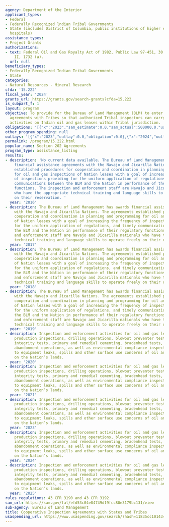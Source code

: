 ```yaml
---
agency: Department of the Interior
applicant_types:
- Federal
- Federally Recognized lndian Tribal Governments
- State (includes District of Columbia, public institutions of higher education and
  hospitals)
assistance_types:
- Project Grants
authorizations:
- text: Federal Oil and Gas Royalty Act of 1982, Public Law 97-451, 30 U.S.C, Subchapter
    II, 1732 (a).
  url: null
beneficiary_types:
- Federally Recognized Indian Tribal Governments
- State
categories:
- Natural Resources - Mineral Research
cfda: '15.222'
fiscal_year: '2024'
grants_url: https://grants.gov/search-grants?cfda=15.222
is_subpart_f: 1
layout: program
objective: To provide for the Bureau of Land Management (BLM) to enter into cooperative
  agreements with Tribes so that authorized Tribal inspectors can carry out inspection
  activities on Indian oil and gas leases within Tribal jurisdiction.
obligations: '[{"x":"2023","sam_estimate":0.0,"sam_actual":500000.0,"usa_spending_actual":0.0},{"x":"2024","sam_estimate":0.0,"sam_actual":950000.0,"usa_spending_actual":950000.0},{"x":"2025","sam_estimate":0.0,"sam_actual":0.0,"usa_spending_actual":0.0}]'
other_program_spending: null
outlays: '[{"x":"2023","outlay":0.0,"obligation":0.0},{"x":"2024","outlay":0.0,"obligation":950000.0},{"x":"2025","outlay":0.0,"obligation":0.0}]'
permalink: /program/15.222.html
popular_name: Section 202 Agreements
program_type: assistance_listing
results:
- description: 'No current data available. The Bureau of Land Management has awards
    financial assistance agreements with the Navajo and Jicarilla Nations. The agreements
    established procedures for cooperation and coordination in planning and programming
    for oil and gas inspections of Nation leases with a goal of increasing the frequency
    of inspections providing for the uniform application of regulations, and timely
    communications between the BLM and the Nation in performance of their regulatory
    functions. The inspection and enforcement staff are Navajo and Jicarilla nationals
    who have the appropriate technical training and language skills to operate freely
    on their reservation. '
  year: '2016'
- description: The Bureau of Land Management has awards financial assistance agreements
    with the Navajo and Jicarilla Nations. The agreements established procedures for
    cooperation and coordination in planning and programming for oil and gas inspections
    of Nation leases with a goal of increasing the frequency of inspections providing
    for the uniform application of regulations, and timely communications between
    the BLM and the Nation in performance of their regulatory functions. The inspection
    and enforcement staff are Navajo and Jicarilla nationals who have the appropriate
    technical training and language skills to operate freely on their reservation.
  year: '2017'
- description: The Bureau of Land Management has awards financial assistance agreements
    with the Navajo and Jicarilla Nations. The agreements established procedures for
    cooperation and coordination in planning and programming for oil and gas inspections
    of Nation leases with a goal of increasing the frequency of inspections providing
    for the uniform application of regulations, and timely communications between
    the BLM and the Nation in performance of their regulatory functions. The inspection
    and enforcement staff are Navajo and Jicarilla nationals who have the appropriate
    technical training and language skills to operate freely on their reservation.
  year: '2018'
- description: The Bureau of Land Management has awards financial assistance agreements
    with the Navajo and Jicarilla Nations. The agreements established procedures for
    cooperation and coordination in planning and programming for oil and gas inspections
    of Nation leases with a goal of increasing the frequency of inspections providing
    for the uniform application of regulations, and timely communications between
    the BLM and the Nation in performance of their regulatory functions. The inspection
    and enforcement staff are Navajo and Jicarilla nationals who have the appropriate
    technical training and language skills to operate freely on their reservation.
  year: '2019'
- description: Inspection and enforcement activities for oil and gas leases to include
    production inspections, drilling operations, blowout preventer tests, mechanical
    integrity tests, primary and remedial cementing, bradenhead tests, plugging and
    abandonment operations, as well as environmental compliance inspections related
    to equipment leaks, spills and other surface use concerns of oil and gas operations
    on the Nation’s lands.
  year: '2020'
- description: Inspection and enforcement activities for oil and gas leases to include
    production inspections, drilling operations, blowout preventer tests, mechanical
    integrity tests, primary and remedial cementing, bradenhead tests, plugging and
    abandonment operations, as well as environmental compliance inspections related
    to equipment leaks, spills and other surface use concerns of oil and gas operations
    on the Nation’s lands.
  year: '2021'
- description: Inspection and enforcement activities for oil and gas leases to include
    production inspections, drilling operations, blowout preventer tests, mechanical
    integrity tests, primary and remedial cementing, bradenhead tests, plugging and
    abandonment operations, as well as environmental compliance inspections related
    to equipment leaks, spills and other surface use concerns of oil and gas operations
    on the Nation’s lands.
  year: '2023'
- description: Inspection and enforcement activities for oil and gas leases to include
    production inspections, drilling operations, blowout preventer tests, mechanical
    integrity tests, primary and remedial cementing, bradenhead tests, plugging and
    abandonment operations, as well as environmental compliance inspections related
    to equipment leaks, spills and other surface use concerns of oil and gas operations
    on the Nation’s lands.
  year: '2024'
- description: Inspection and enforcement activities for oil and gas leases to include
    production inspections, drilling operations, blowout preventer tests, mechanical
    integrity tests, primary and remedial cementing, bradenhead tests, plugging and
    abandonment operations, as well as environmental compliance inspections related
    to equipment leaks, spills and other surface use concerns of oil and gas operations
    on the Nation’s lands.
  year: '2025'
rules_regulations: 43 CFR 3190 and 43 CFR 3192.
sam_url: https://sam.gov/fal/efd53c04e84749d19fcc80e3179bc131/view
sub-agency: Bureau of Land Management
title: Cooperative Inspection Agreements with States and Tribes
usaspending_url: https://www.usaspending.gov/search/?hash=11835cc1014346745aee7a47deed2bf7
---
```

